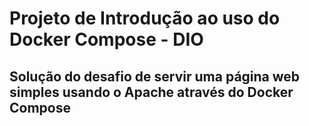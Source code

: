 # Projeto de Introdução ao uso do Docker Compose - DIO
## Solução do desafio de servir uma página web simples usando o Apache através do Docker Compose
